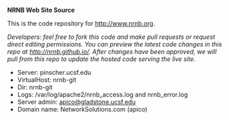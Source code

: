 **NRNB Web Site Source**

This is the code repository for http://www.nrnb.org.

*Developers: feel free to fork this code and make pull requests or request direct editing permissions. You can preview the latest code changes in this repo at http://nrnb.github.io/. After changes have been approved, we will pull from this repo to update the hosted code serving the live site.*

* Server: pinscher.ucsf.edu
* VirtualHost: nrnb-git
* Dir: nrnb-git
* Logs: /var/log/apache2/nrnb_access.log and nrnb_error.log
* Server admin: apico@gladstone.ucsf.edu
* Domain name: NetworkSolutions.com (apico)
